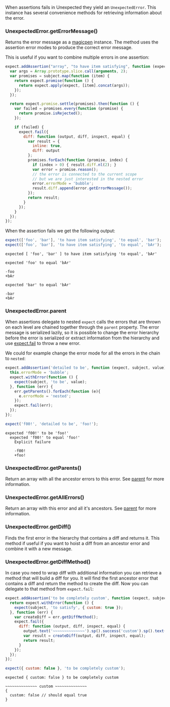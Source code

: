 When assertions fails in Unexpected they yield an
`UnexpectedError`. This instance has several convenience methods for
retrieving information about the error.

### UnexpectedError.getErrorMessage()

Returns the error message as a
[magicpen](https://github.com/sunesimonsen/magicpen) instance. The
method uses the assertion error modes to produce the correct
error message.

This is useful if you want to combine multiple errors in one assertion:

```js
expect.addAssertion("array", "to have item satisfying", function (expect, subject) {
  var args = Array.prototype.slice.call(arguments, 2);
  var promises = subject.map(function (item) {
    return expect.promise(function () {
      return expect.apply(expect, [item].concat(args));
    });
  });

  return expect.promise.settle(promises).then(function () {
    var failed = promises.every(function (promise) {
      return promise.isRejected();
    });

    if (failed) {
      expect.fail({
        diff: function (output, diff, inspect, equal) {
          var result = {
            inline: true,
            diff: output
          };
          promises.forEach(function (promise, index) {
            if (index > 0) { result.diff.nl(2); }
            var error = promise.reason();
            // the error is connected to the current scope
            // but we are just interested in the nested error
            error.errorMode = 'bubble';
            result.diff.append(error.getErrorMessage());
          });
          return result;
        }
      });
    }
  });
});
```

When the assertion fails we get the following output:

```js
expect(['foo', 'bar'], 'to have item satisfying', 'to equal', 'bar');
expect(['foo', 'bar'], 'to have item satisfying', 'to equal', 'bAr');
```

```output
expected [ 'foo', 'bar' ] to have item satisfying 'to equal', 'bAr'

expected 'foo' to equal 'bAr'

-foo
+bAr

expected 'bar' to equal 'bAr'

-bar
+bAr
```

### UnexpectedError.parent

When assertions delegate to nested `expect` calls the errors that are
thrown on each level are chained together through the `parent`
property. The error message is serialized lazily, so it is possible to
change the error hierarchy before the error is serialized or extract
information from the hierarchy and use [expect.fail](../fail/) to throw
a new error.

We could for example change the error mode for all the errors in the
chain to `nested`:

```js
expect.addAssertion('detailed to be', function (expect, subject, value) {
  this.errorMode = 'bubble';
  expect.withError(function () {
    expect(subject, 'to be', value);
  }, function (err) {
    err.getParents().forEach(function (e){
      e.errorMode = 'nested';
    });
    expect.fail(err);
  });
});

expect('f00!', 'detailed to be', 'foo!');
```

```output
expected 'f00!' to be 'foo!'
  expected 'f00!' to equal 'foo!'
    Explicit failure

    -f00!
    +foo!
```

### UnexpectedError.getParents()

Return an array with all the ancestor errors to this error. See
<a href="#unexpectederror-parent">parent</a> for more information.

### UnexpectedError.getAllErrors()

Return an array with this error and all it's ancestors. See
<a href="#unexpectederror-parent">parent</a> for more information.

### UnexpectedError.getDiff()

Finds the first error in the hierarchy that contains a diff and
returns it. This method if useful if you want to hoist a diff from an
ancestor error and combine it with a new message.

### UnexpectedError.getDiffMethod()

In case you need to wrap diff with additional information you can
retrieve a method that will build a diff for you. It will find the
first ancestor error that contains a diff and return the method to
create the diff. Now you can delegate to that method from
`expect.fail`:

```js
expect.addAssertion('to be completely custom', function (expect, subject) {
  return expect.withError(function () {
    expect(subject, 'to satisfy', { custom: true });
  }, function (err) {
    var createDiff = err.getDiffMethod();
    expect.fail({
      diff: function (output, diff, inspect, equal) {
        output.text('~~~~~~~~~~~~~~').sp().success('custom').sp().text('~~~~~~~~~~~~~~').nl();
        var result = createDiff(output, diff, inspect, equal);
        return result;
      }
    });
  });
});

expect({ custom: false }, 'to be completely custom');
```

```output
expected { custom: false } to be completely custom

~~~~~~~~~~~~~~ custom ~~~~~~~~~~~~~~
{
  custom: false // should equal true
}
```
